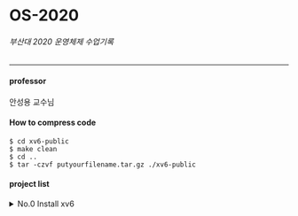 # OS-2020
###### 부산대 2020 운영체제 수업기록
----
#### professor
안성용 교수님

#### How to compress code
    
    $ cd xv6-public
    $ make clean
    $ cd ..
    $ tar -czvf putyourfilename.tar.gz ./xv6-public


#### project list   
<details>
    <summary>No.0 Install xv6</summary>  
    print student ID and name in the xv6 boot message
</details>
